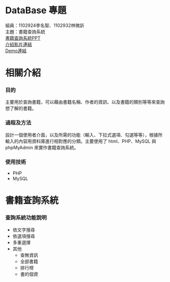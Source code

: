 # DataBase 專題
組員：1102924李名智、1102932林微訢  
主題：書籍查詢系統  
[書籍查詢系統PPT](https://docs.google.com/presentation/d/17rw4zXuwMZ3z825EsJitIs_AbJaZOz9NIpoStJWNrIk/edit?usp=sharing)  
[介紹影片連結](https://www.youtube.com/watch?v=FvLEsStP4Y4)  
[Demo連結](https://youtu.be/2QJKLwctvL0)  
# 相關介紹
### 目的
主要用於查詢書籍，可以藉由書籍名稱、作者的資訊、以及書籍的類別等等來查詢想了解的書籍。  
### 過程及方法
設計一個使用者介面，以及所需的功能（輸入、下拉式選項、勾選等等），根據所輸入的內容用資料庫進行相對應的分類。主要使用了 html、PHP、MySQL 與 phpMyAdmin 來實作書籍查詢系統。  
### 使用技術
- PHP
- MySQL
# 書籍查詢系統
### 查詢系統功能說明
- 依文字搜尋
- 依選項搜尋
- 多重選擇
- 其他
  - 查無資訊
  - 全部書籍
  - 排行榜
  - 書的個資
